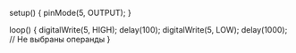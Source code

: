 setup() {
pinMode(5, OUTPUT);
}

loop() {
digitalWrite(5, HIGH);
delay(100);
digitalWrite(5, LOW);
delay(1000);
// Не выбраны операнды
}
